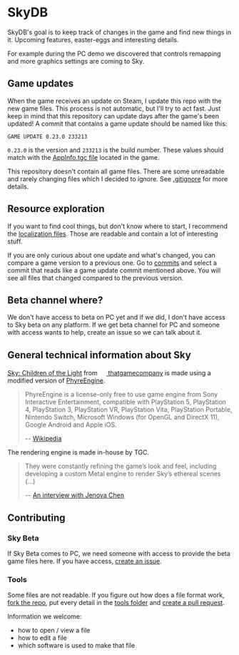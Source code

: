 # SkyDB

SkyDB's goal is to keep track of changes in the game and find new things in it. Upcoming features, easter-eggs and interesting details.

For example during the PC demo we discovered that controls remapping and more graphics settings are coming to Sky.

## Game updates

When the game receives an update on Steam, I update this repo with the new game files. This process is not automatic, but I'll try to act fast. Just keep in mind that this repository can update days after the game's been updated! A commit that contains a game update should be named like this:

```
GAME UPDATE 0.23.0 233213
```

`0.23.0` is the version and `233213` is the build number. These values should match with the [AppInfo.tgc file](./data/AppInfo.tgc) located in the game.

This repository doesn't contain all game files. There are some unreadable and rarely changing files which I decided to ignore. See [.gitignore](./.gitignore) for more details.

## Resource exploration

If you want to find cool things, but don't know where to start, I recommend the [localization files](./data/Strings/Base.lproj/Localizable.strings). Those are readable and contain a lot of interesting stuff.

If you are only curious about one update and what's changed, you can compare a game version to a previous one. Go to [commits](https://github.com/CsakiTheOne/SkyDB/commits/main/) and select a commit that reads like a game update commit mentioned above. You will see all files that changed compared to the previous version.

## Beta channel where?

We don't have access to beta on PC yet and if we did, I don't have access to Sky beta on any platform. If we get beta channel for PC and someone with access wants to help, create an issue so we can talk about it.

## General technical information about Sky

[Sky: Children of the Light](https://www.thatskygame.com/) from [<img src="https://upload.wikimedia.org/wikipedia/en/thumb/3/3b/ThatGameCompany_Logo.png/220px-ThatGameCompany_Logo.png" width="16px"> thatgamecompany](https://thatgamecompany.com/) is made using a modified version of [PhyreEngine](https://en.wikipedia.org/wiki/PhyreEngine).

> PhyreEngine is a license-only free to use game engine from Sony Interactive Entertainment, compatible with PlayStation 5, PlayStation 4, PlayStation 3, PlayStation VR, PlayStation Vita, PlayStation Portable, Nintendo Switch, Microsoft Windows (for OpenGL and DirectX 11), Google Android and Apple iOS.
>
> -- [Wikipedia](https://en.wikipedia.org/wiki/PhyreEngine)

The rendering engine is made in-house by TGC.

> They were constantly refining the game’s look and feel, including developing a custom Metal engine to render Sky’s ethereal scenes (...)
>
> -- [An interview with Jenova Chen](https://developer.apple.com/news/?id=zm47it7t)

## Contributing

### Sky Beta

If Sky Beta comes to PC, we need someone with access to provide the beta game files here. If you have access, [create an issue](https://github.com/CsakiTheOne/SkyDB/issues/new/choose).

### Tools

Some files are not readable. If you figure out how does a file format work, [fork the repo](https://github.com/CsakiTheOne/SkyDB/fork), put every detail in the [tools folder](./tools/) and [create a pull request](https://github.com/CsakiTheOne/SkyDB/pulls).

Information we welcome:

- how to open / view a file
- how to edit a file
- which software is used to make that file
